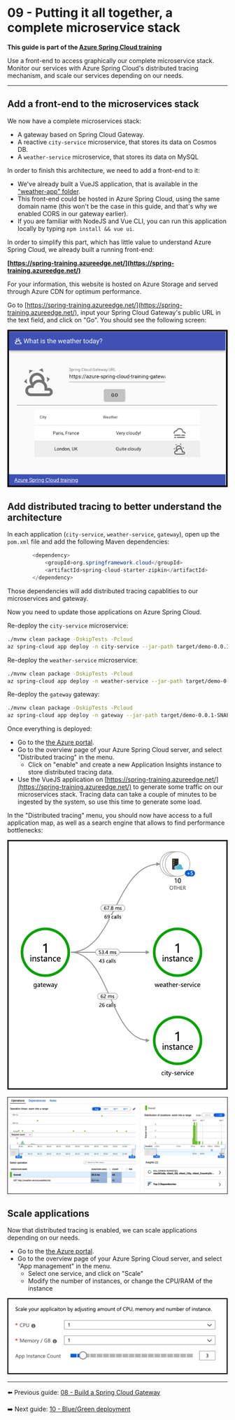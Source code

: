 # 09 - Putting it all together, a complete microservice stack

__This guide is part of the [Azure Spring Cloud training](../README.md)__

Use a front-end to access graphically our complete microservice stack. Monitor our services with Azure Spring Cloud's distributed tracing mechanism, and scale our services depending on our needs.

---

## Add a front-end to the microservices stack

We now have a complete microservices stack:

- A gateway based on Spring Cloud Gateway.
- A reactive `city-service` microservice, that stores its data on Cosmos DB.
- A `weather-service` microservice, that stores its data on MySQL

In order to finish this architecture, we need to add a front-end to it:

- We've already built a VueJS application, that is available in the ["weather-app" folder](weather-app/).
- This front-end could be hosted in Azure Spring Cloud, using the same domain name (this won't be the case in this guide, and that's why we enabled CORS in our gateway earlier).
- If you are familiar with NodeJS and Vue CLI, you can run this application locally by typing `npm install && vue ui`.

In order to simplify this part, which has little value to understand Azure Spring Cloud, we already built a running front-end:

__[https://spring-training.azureedge.net/](https://spring-training.azureedge.net/)__

For your information, this website is hosted on Azure Storage and served through Azure CDN for optimum performance.

Go to [https://spring-training.azureedge.net/](https://spring-training.azureedge.net/), input your Spring Cloud Gateway's public URL in the text field, and click on "Go". You should see the following screen:

![VueJS front-end](media/01-vuejs-frontend.png)

## Add distributed tracing to better understand the architecture

In each application (`city-service`, `weather-service`, `gateway`), open up the `pom.xml` file and add the following Maven dependencies:

```java
        <dependency>
            <groupId>org.springframework.cloud</groupId>
            <artifactId>spring-cloud-starter-zipkin</artifactId>
        </dependency>
```

Those dependencies will add distributed tracing capablities to our microservices and gateway.

Now you need to update those applications on Azure Spring Cloud.

Re-deploy the `city-service` microservice:

```bash
./mvnw clean package -DskipTests -Pcloud
az spring-cloud app deploy -n city-service --jar-path target/demo-0.0.1-SNAPSHOT.jar
```

Re-deploy the `weather-service` microservice:

```bash
./mvnw clean package -DskipTests -Pcloud
az spring-cloud app deploy -n weather-service --jar-path target/demo-0.0.1-SNAPSHOT.jar
```

Re-deploy the `gateway` gateway:

```bash
./mvnw clean package -DskipTests -Pcloud
az spring-cloud app deploy -n gateway --jar-path target/demo-0.0.1-SNAPSHOT.jar
```

Once everything is deployed:

- Go to the [the Azure portal](https://portal.azure.com/?WT.mc_id=azurespringcloud-github-judubois).
- Go to the overview page of your Azure Spring Cloud server, and select "Distributed tracing" in the menu.
  - Click on "enable" and create a new Application Insights instance to store distributed tracing data.
- Use the VueJS application on [https://spring-training.azureedge.net/](https://spring-training.azureedge.net/) to generate some traffic on our microservices stack. Tracing data can take a couple of minutes to be ingested by the system, so use this time to generate some load.

In the "Distributed tracing" menu, you should now have access to a full application map, as well as a search engine that allows to find performance bottlenecks:

![Distributed tracing](media/02-distributed-tracing.png)

![Trace detail](media/03-trace-detail.png)

## Scale applications

Now that distributed tracing is enabled, we can scale applications depending on our needs.

- Go to the [the Azure portal](https://portal.azure.com/?WT.mc_id=azurespringcloud-github-judubois).
- Go to the overview page of your Azure Spring Cloud server, and select "App management" in the menu.
  - Select one service, and click on "Scale"
  - Modify the number of instances, or change the CPU/RAM of the instance

![Application scaling](media/04-application-scaling.png)

---

⬅️ Previous guide: [08 - Build a Spring Cloud Gateway](../08-build-a-spring-cloud-gateway/README.md)

➡️ Next guide: [10 - Blue/Green deployment](../10-blue-green-deployment/README.md)
